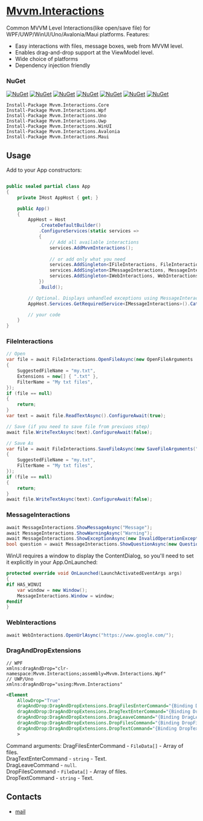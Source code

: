 # [Mvvm.Interactions](https://github.com/HavenDV/Mvvm.Interactions/) 
Common MVVM Level Interactions(like open/save file) for WPF/UWP/WinUI/Uno/Avalonia/Maui platforms.
Features:
- Easy interactions with files, message boxes, web from MVVM level.
- Enables drag-and-drop support at the ViewModel level.
- Wide choice of platforms
- Dependency injection friendly

### NuGet

[![NuGet](https://img.shields.io/nuget/dt/Mvvm.Interactions.Core.svg?style=flat-square&label=Mvvm.Interactions.Core)](https://www.nuget.org/packages/Mvvm.Interactions.Core/)
[![NuGet](https://img.shields.io/nuget/dt/Mvvm.Interactions.Wpf.svg?style=flat-square&label=Mvvm.Interactions.Wpf)](https://www.nuget.org/packages/Mvvm.Interactions.Wpf/)
[![NuGet](https://img.shields.io/nuget/dt/Mvvm.Interactions.Uno.svg?style=flat-square&label=Mvvm.Interactions.Uno)](https://www.nuget.org/packages/Mvvm.Interactions.Uno/)
[![NuGet](https://img.shields.io/nuget/dt/Mvvm.Interactions.Uwp.svg?style=flat-square&label=Mvvm.Interactions.Uwp)](https://www.nuget.org/packages/Mvvm.Interactions.Uwp/)
[![NuGet](https://img.shields.io/nuget/dt/Mvvm.Interactions.WinUI.svg?style=flat-square&label=Mvvm.Interactions.WinUI)](https://www.nuget.org/packages/Mvvm.Interactions.WinUI/)
[![NuGet](https://img.shields.io/nuget/dt/Mvvm.Interactions.Avalonia.svg?style=flat-square&label=Mvvm.Interactions.Avalonia)](https://www.nuget.org/packages/Mvvm.Interactions.Avalonia/)
[![NuGet](https://img.shields.io/nuget/dt/Mvvm.Interactions.Maui.svg?style=flat-square&label=Mvvm.Interactions.Maui)](https://www.nuget.org/packages/Mvvm.Interactions.Maui/)

```
Install-Package Mvvm.Interactions.Core
Install-Package Mvvm.Interactions.Wpf
Install-Package Mvvm.Interactions.Uno
Install-Package Mvvm.Interactions.Uwp
Install-Package Mvvm.Interactions.WinUI
Install-Package Mvvm.Interactions.Avalonia
Install-Package Mvvm.Interactions.Maui
```

## Usage
Add to your App constructors:
```cs

public sealed partial class App
{
    private IHost AppHost { get; }

    public App()
    {
        AppHost = Host
            .CreateDefaultBuilder()
            .ConfigureServices(static services =>
            {
                // Add all available interactions
                services.AddMvvmInteractions();
                
                // or add only what you need
                services.AddSingleton<IFileInteractions, FileInteractions>();
                services.AddSingleton<IMessageInteractions, MessageInteractions>();
                services.AddSingleton<IWebInteractions, WebInteractions>();
            })
            .Build();

        // Optional. Displays unhandled exceptions using MessageInteractions.Exception.
        AppHost.Services.GetRequiredService<IMessageInteractions>().CatchUnhandledExceptions(this);

        // your code
    }
}
```

### FileInteractions
```cs
// Open
var file = await FileInteractions.OpenFileAsync(new OpenFileArguments
{
    SuggestedFileName = "my.txt",
    Extensions = new[] { ".txt" },
    FilterName = "My txt files",
});
if (file == null)
{
    return;
}
var text = await file.ReadTextAsync().ConfigureAwait(true);

// Save (if you need to save file from previuos step)
await file.WriteTextAsync(text).ConfigureAwait(false);

// Save As
var file = await FileInteractions.SaveFileAsync(new SaveFileArguments(".txt")
{
    SuggestedFileName = "my.txt",
    FilterName = "My txt files",
});
if (file == null)
{
    return;
}
await file.WriteTextAsync(text).ConfigureAwait(false);
```

### MessageInteractions
```cs
await MessageInteractions.ShowMessageAsync("Message");
await MessageInteractions.ShowWarningAsync("Warning");
await MessageInteractions.ShowExceptionAsync(new InvalidOperationException("Exception"));
bool question = await MessageInteractions.ShowQuestionAsync(new QuestionData("Are you sure?"));
```

WinUI requires a window to display the ContentDialog, so you'll need to set it explicitly in your App.OnLaunched:
```cs
protected override void OnLaunched(LaunchActivatedEventArgs args)
{
#if HAS_WINUI
    var window = new Window();
    MessageInteractions.Window = window;
#endif
}
```

### WebInteractions
```cs
await WebInteractions.OpenUrlAsync("https://www.google.com/");
```

### DragAndDropExtensions
```
// WPF
xmlns:dragAndDrop="clr-namespace:Mvvm.Interactions;assembly=Mvvm.Interactions.Wpf" 
// UWP/Uno
xmlns:dragAndDrop="using:Mvvm.Interactions"
```
```xml
<Element
    AllowDrop="True"
    dragAndDrop:DragAndDropExtensions.DragFilesEnterCommand="{Binding DragFilesEnter}"
    dragAndDrop:DragAndDropExtensions.DragTextEnterCommand="{Binding DragTextEnter}"
    dragAndDrop:DragAndDropExtensions.DragLeaveCommand="{Binding DragLeave}"
    dragAndDrop:DragAndDropExtensions.DropFilesCommand="{Binding DropFiles}"
    dragAndDrop:DragAndDropExtensions.DropTextCommand="{Binding DropText}"
    >
```

Command arguments:
DragFilesEnterCommand - `FileData[]` - Array of files.  
DragTextEnterCommand - `string` - Text.  
DragLeaveCommand - `null`.  
DropFilesCommand - `FileData[]` - Array of files.  
DropTextCommand - `string` - Text.  

## Contacts
* [mail](mailto:havendv@gmail.com)
